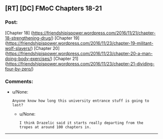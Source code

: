 ## [RT] [DC] FMoC Chapters 18-21

### Post:

[Chapter 18] (https://friendshipispower.wordpress.com/2016/11/21/chapter-18-strengthening-drug/)
[Chapter 19] (https://friendshipispower.wordpress.com/2016/11/23/chapter-19-militant-wolf-slayers/)
[Chapter 20] (https://friendshipispower.wordpress.com/2016/11/23/chapter-20-a-man-doing-body-exercises/)
[Chapter 21] (https://friendshipispower.wordpress.com/2016/11/23/chapter-21-dividing-four-by-zero/)

### Comments:

- u/None:
  ```
  Anyone know how long this university entrance stuff is going to last?
  ```

  - u/None:
    ```
    I think Drazelic said it starts really departing from the tropes at around 100 chapters in.
    ```

---


